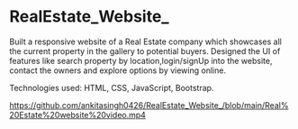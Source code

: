 # RealEstate_Website_


Built a responsive website of a Real Estate company which showcases all the current property in the gallery to
potential buyers.
Designed the UI of features like search property by location,login/signUp into the website, contact the owners and
explore options by viewing online.

Technologies used: HTML, CSS, JavaScript, Bootstrap.

https://github.com/ankitasingh0426/RealEstate_Website_/blob/main/Real%20Estate%20website%20video.mp4
